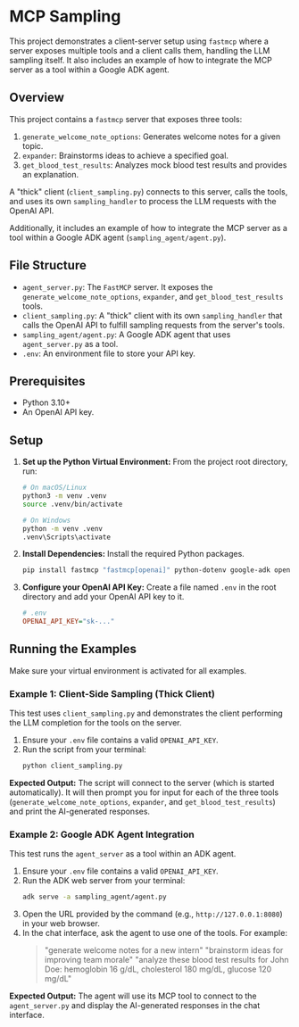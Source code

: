 # MCP Sampling

This project demonstrates a client-server setup using `fastmcp` where a server exposes multiple tools and a client calls them, handling the LLM sampling itself. It also includes an example of how to integrate the MCP server as a tool within a Google ADK agent.

## Overview

This project contains a `fastmcp` server that exposes three tools:

1.  `generate_welcome_note_options`: Generates welcome notes for a given topic.
2.  `expander`: Brainstorms ideas to achieve a specified goal.
3.  `get_blood_test_results`: Analyzes mock blood test results and provides an explanation.

A "thick" client (`client_sampling.py`) connects to this server, calls the tools, and uses its own `sampling_handler` to process the LLM requests with the OpenAI API.

Additionally, it includes an example of how to integrate the MCP server as a tool within a Google ADK agent (`sampling_agent/agent.py`).

## File Structure

-   `agent_server.py`: The `FastMCP` server. It exposes the `generate_welcome_note_options`, `expander`, and `get_blood_test_results` tools.
-   `client_sampling.py`: A "thick" client with its own `sampling_handler` that calls the OpenAI API to fulfill sampling requests from the server's tools.
-   `sampling_agent/agent.py`: A Google ADK agent that uses `agent_server.py` as a tool.
-   `.env`: An environment file to store your API key.

## Prerequisites

-   Python 3.10+
-   An OpenAI API key.

## Setup

1.  **Set up the Python Virtual Environment:**
    From the project root directory, run:
    ```bash
    # On macOS/Linux
    python3 -m venv .venv
    source .venv/bin/activate

    # On Windows
    python -m venv .venv
    .venv\Scripts\activate
    ```

2.  **Install Dependencies:**
    Install the required Python packages.
    ```bash
    pip install fastmcp "fastmcp[openai]" python-dotenv google-adk openai
    ```

3.  **Configure your OpenAI API Key:**
    Create a file named `.env` in the root directory and add your OpenAI API key to it.
    ```ini
    # .env
    OPENAI_API_KEY="sk-..."
    ```

## Running the Examples

Make sure your virtual environment is activated for all examples.

### Example 1: Client-Side Sampling (Thick Client)

This test uses `client_sampling.py` and demonstrates the client performing the LLM completion for the tools on the server.

1.  Ensure your `.env` file contains a valid `OPENAI_API_KEY`.
2.  Run the script from your terminal:
    ```bash
    python client_sampling.py
    ```
**Expected Output:** The script will connect to the server (which is started automatically). It will then prompt you for input for each of the three tools (`generate_welcome_note_options`, `expander`, and `get_blood_test_results`) and print the AI-generated responses.

### Example 2: Google ADK Agent Integration

This test runs the `agent_server` as a tool within an ADK agent.

1.  Ensure your `.env` file contains a valid `OPENAI_API_KEY`.
2.  Run the ADK web server from your terminal:
    ```bash
    adk serve -a sampling_agent/agent.py
    ```
3.  Open the URL provided by the command (e.g., `http://127.0.0.1:8080`) in your web browser.
4.  In the chat interface, ask the agent to use one of the tools. For example:
    > "generate welcome notes for a new intern"
    > "brainstorm ideas for improving team morale"
    > "analyze these blood test results for John Doe: hemoglobin 16 g/dL, cholesterol 180 mg/dL, glucose 120 mg/dL"

**Expected Output:** The agent will use its MCP tool to connect to the `agent_server.py` and display the AI-generated responses in the chat interface.
